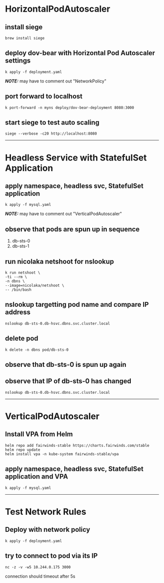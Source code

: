# HorizontalPodAutoscaler

## install siege
`brew install siege`

## deploy dov-bear with Horizontal Pod Autoscaler settings
`k apply -f deployment.yaml`

**_NOTE:_** may have to comment out "NetworkPolicy"

## port forward to localhost
`k port-forward -n myns deploy/dov-bear-deployment 8080:3000`

## start siege to test auto scaling
`siege --verbose -c20 http://localhost:8080`

---
# Headless Service with StatefulSet Application

## apply namespace, headless svc, StatefulSet application
`k apply -f mysql.yaml`

**_NOTE:_** may have to comment out "VerticalPodAutoscaler"

## observe that pods are spun up in sequence 
1. db-sts-0
2. db-sts-1

## run nicolaka netshoot for nslookup
```
k run netshoot \
-ti --rm \
-n dbns \
--image=nicolaka/netshoot \
-- /bin/bash
```

## nslookup targetting pod name and compare IP address
`nslookup db-sts-0.db-hsvc.dbns.svc.cluster.local`

## delete pod
`k delete -n dbns pod/db-sts-0`

## observe that db-sts-0 is spun up again

## observe that IP of db-sts-0 has changed 
`nslookup db-sts-0.db-hsvc.dbns.svc.cluster.local`

---
# VerticalPodAutoscaler

## Install VPA from Helm
```
helm repo add fairwinds-stable https://charts.fairwinds.com/stable
helm repo update
helm install vpa -n kube-system fairwinds-stable/vpa
```

## apply namespace, headless svc, StatefulSet application and VPA
`k apply -f mysql.yaml`

---
# Test Network Rules

## Deploy with network policy
`k apply -f deployment.yaml`

## try to connect to pod via its IP
`nc -z -v -w5 10.244.0.175 3000`

connection should timeout after 5s